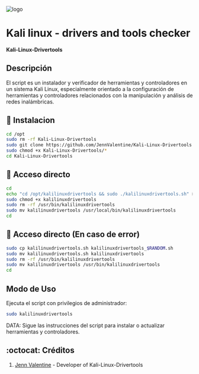 ![logo](https://github.com/JennValentine/Kali-Linux-Drivertools/blob/main/Imagenes/Kali-Linux-Drivertools.png)

# Kali linux - drivers and tools checker 
**Kali-Linux-Drivertools**

## Descripción
El script es un instalador y verificador de herramientas y controladores 
en un sistema Kali Linux, especialmente orientado a la configuración de 
herramientas y controladores relacionados con la manipulación y análisis 
de redes inalámbricas. 

## :book: Instalacion
```bash
cd /opt
sudo rm -rf Kali-Linux-Drivertools
sudo git clone https://github.com/JennValentine/Kali-Linux-Drivertools
sudo chmod +x Kali-Linux-Drivertools/*
cd Kali-Linux-Drivertools
```

## :book: Acceso directo
```bash
cd
echo "cd /opt/kalilinuxdrivertools && sudo ./kalilinuxdrivertools.sh" > kalilinuxdrivertools 
sudo chmod +x kalilinuxdrivertools
sudo rm -rf /usr/bin/kalilinuxdrivertools
sudo mv kalilinuxdrivertools /usr/local/bin/kalilinuxdrivertools
cd
```

## :book: Acceso directo (En caso de error)
```bash
sudo cp kalilinuxdrivertools.sh kalilinuxdrivertools_$RANDOM.sh
sudo mv kalilinuxdrivertools.sh kalilinuxdrivertools
sudo rm -rf /usr/bin/kalilinuxdrivertools
sudo mv kalilinuxdrivertools /usr/bin/kalilinuxdrivertools
cd
```

## Modo de Uso

Ejecuta el script con privilegios de administrador:

```bash
sudo kalilinuxdrivertools
```
DATA: Sigue las instrucciones del script para instalar o actualizar herramientas y controladores.

## :octocat: Créditos
1. [Jenn Valentine](https://t.me/JennValentine) - Developer of Kali-Linux-Drivertools 
